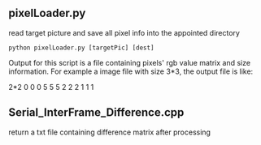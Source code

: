 ## pixelLoader.py
read target picture and save all pixel info into the appointed directory
```
python pixelLoader.py [targetPic] [dest]
```
Output for this script is a file containing pixels' rgb value matrix and size information. For example a image file with size 3*3, the output file is like:

2*2
0 0 0 5 5 5
2 2 2 1 1 1

## Serial_InterFrame_Difference.cpp
return a txt file containing difference matrix after processing
